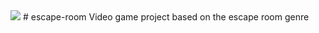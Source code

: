 <img src="https://i.imgur.com/ipSvAyJ.jpg">
# escape-room
Video game project based on the escape room genre
